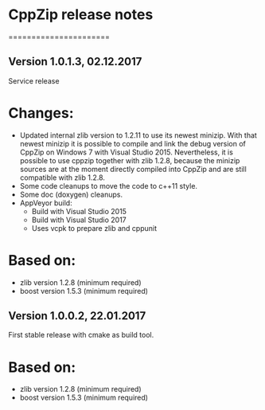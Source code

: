 # CppZip release notes
======================

## Version 1.0.1.3, 02.12.2017

Service release

# Changes:
- Updated internal zlib version to 1.2.11 to use its newest minizip. With that newest minizip
  it is possible to compile and link the debug version of CppZip on Windows 7 with
  Visual Studio 2015. Nevertheless, it is possible to use cppzip together with zlib 1.2.8, because
  the minizip sources are at the moment directly compiled into CppZip and are still compatible
  with zlib 1.2.8.
- Some code cleanups to move the code to c++11 style.
- Some doc (doxygen) cleanups.
- AppVeyor build:
   - Build with Visual Studio 2015
   - Build with Visual Studio 2017
   - Uses vcpk to prepare zlib and cppunit

# Based on:
   - zlib version 1.2.8 (minimum required)
   - boost version 1.5.3 (minimum required)



## Version 1.0.0.2, 22.01.2017

First stable release with cmake as build tool.

# Based on:
   - zlib version 1.2.8 (minimum required)
   - boost version 1.5.3 (minimum required)

